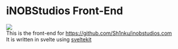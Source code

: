 # iNOBStudios Front-End

![](https://inobstudios.com/LOCCounterBadge/iNOBStudios-Frontend/responses/pybadges) <br>
This is the front-end for https://github.com/Sh1nku/inobstudios.com <br>
It is written in svelte using [sveltekit](https://kit.svelte.dev/) <br>
